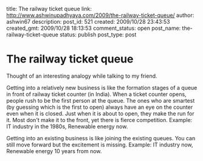 title: The railway ticket queue
link: http://www.ashwinupadhyaya.com/2009/the-railway-ticket-queue/
author: ashwin67
description: 
post_id: 521
created: 2009/10/28 23:43:53
created_gmt: 2009/10/28 18:13:53
comment_status: open
post_name: the-railway-ticket-queue
status: publish
post_type: post

# The railway ticket queue

Thought of an interesting analogy while talking to my friend.

Getting into a relatively new business is like the formation stages of a queue in front of railway ticket counter (in India). When a ticket counter opens, people rush to be the first person at the queue. The ones who are smartest (by guessing which is the first to open) always have an eye on the counter even when it is closed. Just when it is about to open, they make the run for it. Most don't make it to the front, yet there is fierce competition. Example: IT industry in the 1980s, Renewable energy now.

Getting into an existing business is like joining the existing queues. You can still move forward but the excitement is missing. Example: IT industry now, Renewable energy 10 years from now.
